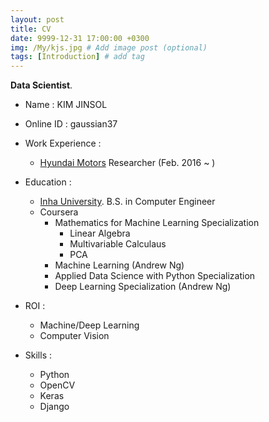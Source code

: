 ```yaml
---
layout: post
title: CV
date: 9999-12-31 17:00:00 +0300
img: /My/kjs.jpg # Add image post (optional)
tags: [Introduction] # add tag
---
```


**Data Scientist**.

+ Name : KIM JINSOL

+ Online ID : gaussian37

+ Work Experience : 
    - [Hyundai Motors](https://www.hyundai.com/worldwide/en) Researcher (Feb. 2016 ~ )
    
+ Education :
    + [Inha University](http://www.inha.ac.kr/mbshome/mbs/eng/index.do). B.S. in Computer Engineer
    + Coursera
        + Mathematics for Machine Learning Specialization
            + Linear Algebra
            + Multivariable Calculaus
            + PCA
        + Machine Learning (Andrew Ng)
        + Applied Data Science with Python Specialization
        + Deep Learning Specialization (Andrew Ng)
                 
+ ROI :
    - Machine/Deep Learning      
    - Computer Vision    
    
+ Skills : 
    - Python
    - OpenCV
    - Keras     
    - Django
